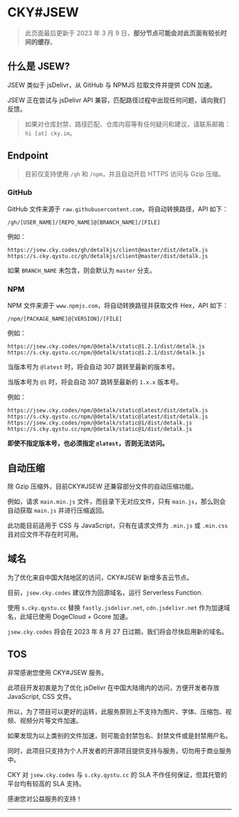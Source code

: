 # CKY#JSEW

> 此页面最后更新于 2023 年 3 月 9 日，**部分节点可能会对此页面有较长时间的缓存**。

## 什么是 JSEW?

JSEW 类似于 jsDelivr，从 GitHub 与 NPMJS 拉取文件并提供 CDN 加速。

JSEW 正在尝试与 jsDelivr API 兼容，匹配路径过程中出现任何问题，请向我们反馈。

> 如果对仓库封禁、路径匹配、仓库内容等有任何疑问和建议，请联系邮箱：`hi [at] cky.im`。

## Endpoint

> 目前仅支持使用 `/gh` 和 `/npm`，并且自动开启 HTTPS 访问与 Gzip 压缩。

### GitHub

GitHub 文件来源于 `raw.githubusercontent.com`，将自动转换路径，API 如下：

```
/gh/[USER_NAME]/[REPO_NAME]@[BRANCH_NAME]/[FILE]
```

例如：

```
https://jsew.cky.codes/gh/detalkjs/client@master/dist/detalk.js
https://s.cky.qystu.cc/gh/detalkjs/client@master/dist/detalk.js
```

如果 `BRANCH_NAME` 未包含，则会默认为 `master` 分支。

### NPM

NPM 文件来源于 `www.npmjs.com`，将自动转换路径并获取文件 Hex，API 如下：

```
/npm/[PACKAGE_NAME]@[VERSION]/[FILE]
```

例如：

```
https://jsew.cky.codes/npm/@detalk/static@1.2.1/dist/detalk.js
https://s.cky.qystu.cc/npm/@detalk/static@1.2.1/dist/detalk.js
```

当版本号为 `@latest` 时，将会自动 307 跳转至最新的版本号。

当版本号为 `@1` 时，将会自动 307 跳转至最新的 `1.x.x` 版本号。

例如：

```
https://jsew.cky.codes/npm/@detalk/static@latest/dist/detalk.js
https://s.cky.qystu.cc/npm/@detalk/static@latest/dist/detalk.js
https://jsew.cky.codes/npm/@detalk/static@1/dist/detalk.js
https://s.cky.qystu.cc/npm/@detalk/static@1/dist/detalk.js
```


**即使不指定版本号，也必须指定 `@latest`，否则无法访问。**

## 自动压缩

除 Gzip 压缩外，目前CKY#JSEW 还兼容部分文件的自动压缩功能。

例如，请求 `main.min.js` 文件，而目录下无对应文件，只有 `main.js`，那么则会自动获取 `main.js` 并进行压缩返回。

此功能目前适用于 CSS 与 JavaScript，只有在请求文件为 `.min.js` 或 `.min.css` 且对应文件不存在时可用。


## 域名

为了优化来自中国大陆地区的访问，CKY#JSEW 新增多吉云节点。

目前，`jsew.cky.codes` 建议作为回源域名，运行 Serverless Function.

使用 `s.cky.qystu.cc` 替换 `fastly.jsdelivr.net`, `cdn.jsdelivr.net` 作为加速域名，此域已使用 DogeCloud + Gcore 加速。

`jsew.cky.codes` 将会在 2023 年 8 月 27 日过期，我们将会尽快启用新的域名。

## TOS

非常感谢您使用 CKY#JSEW 服务。

此项目开发初衷是为了优化 jsDelivr 在中国大陆境内的访问，方便开发者存放 JavaScript, CSS 文件。

所以，为了项目可以更好的运转，此服务原则上不支持为图片、字体、压缩包、视频、视频分片等文件加速。

如果发现为以上类别的文件加速，则可能会封禁包名、封禁文件或是封禁用户名。

同时，此项目只支持为个人开发者的开源项目提供支持与服务，切勿用于商业服务中。

CKY 对 `jsew.cky.codes` 与 `s.cky.qystu.cc` 的 SLA 不作任何保证，但其托管的平台均有较高的 SLA 支持。

感谢您对公益服务的支持！

---
